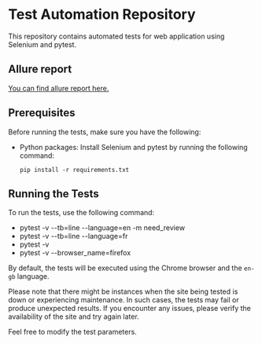 # Test Automation Repository

This repository contains automated tests for web application using Selenium and pytest.

## Allure report

[You can find allure report here.](https://irinafrutiz.github.io/stepik_auto_tests_course_final_block/)

## Prerequisites

Before running the tests, make sure you have the following:

- Python packages: Install Selenium and pytest by running the following command:

    ```
    pip install -r requirements.txt
    ```
    
## Running the Tests

To run the tests, use the following command:

- pytest -v --tb=line --language=en -m need_review
- pytest -v --tb=line --language=fr
- pytest -v
- pytest -v --browser_name=firefox 

By default, the tests will be executed using the Chrome browser and the `en-gb` language.

Please note that there might be instances when the site being tested is down or experiencing maintenance. In such cases, the tests may fail or produce unexpected results. If you encounter any issues, please verify the availability of the site and try again later.

Feel free to modify the test parameters.

